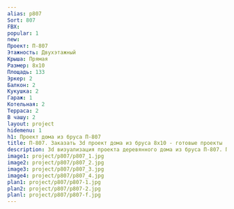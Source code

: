 ```yaml
---
alias: p807
Sort: 807
FBX: 
popular: 1
new: 
Проект: П-807
Этажность: Двухэтажный
Крыша: Прямая
Размер: 8х10
Площадь: 133
Эркер: 2
Балкон: 2
Кукушка: 2
Гараж: 1
Котельная: 2
Терраса: 2
В чашу: 2
layout: project
hidemenu: 1
h1: Проект дома из бруса П-807
title: П-807. Заказать 3d проект дома из бруса 8х10 - готовые проекты
description: 3d визуализация проекта деревянного дома из бруса П-807. Площадь 133 м2, размер 8х10. Вы можете внести любые изменения в проект.
image1: project/p807/p807_1.jpg
image2: project/p807/p807_2.jpg
image3: project/p807/p807_3.jpg
image4: project/p807/p807_4.jpg
plan1: project/p807/p807-1.jpg
plan2: project/p807/p807-2.jpg
planl: project/p807/p807-f.jpg
---
```

